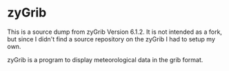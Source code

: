 zyGrib
======

This is a source dump from zyGrib Version 6.1.2.
It is not intended as a fork, but since I didn't find 
a source repository on the zyGrib I had to setup my own.

zyGrib is a program to display meteorological data in 
the grib format.
